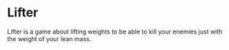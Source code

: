 # Lifter
Lifter is a game about lifting weights to be able to kill your enemies just with the weight of your lean mass.
